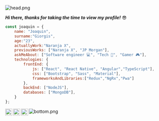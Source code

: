 ![head.png](https://i.imgur.com/soexdm0.png)

***Hi there, thanks for taking the time to view my profile!*** 😎

```javascript
const joaquin = {
    name: "Joaquin",
    surname:"Giorgis",
    age:"23",
    actuallyWork:"Naranja X",
    previousWorks: ["Naranja X", "JP Morgan"],
    askMeAbout: ["Software engineer 💻", "Tech 🚀", "Gamer 🎮"],
    technologies: {
        frontEnd: {
            js: ["React", "React Native", "Angular","TypeScript"],
            css: ["Bootstrap", "Sass", "Material"],
            frameworksAndLibraries:["Redux","NgRx","Pwa"]
        },
        backEnd: ["NodeJS"],
        databases: ["MongoDB"],
    }
};
```

<a href="https://www.linkedin.com/in/joaquingiorgis/">
<img align="left" alt="Joaquin Giorgis LinkedIN" width="22px" src="https://icongr.am/fontawesome/linkedin.svg?size=128&color=70c8ff" />
</a>
<a href="https://www.instagram.com/joaquingiorgis/">
<img align="left" alt="Joaquin Giorgis Instagram" width="22px" src="https://icongr.am/fontawesome/instagram.svg?size=128&color=70c8ff" />
</a>
<a href="https://www.twitch.tv/cordobes">
<img align="left" alt="Joaquin Giorgis Twitch" width="22px" src="https://icongr.am/fontawesome/twitch.svg?size=128&color=70c8ff" />
</a>

![bottom.png](https://i.imgur.com/vhK7POS.png)
